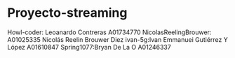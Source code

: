 # Proyecto-streaming
Howl-coder: Leoanardo Contreras A01734770 NicolasReelingBrouwer: A01025335 Nicolás Reelin Brouwer Diez ivan-5g:Ivan Emmanuei Gutiérrez Y López A01610847 Spring1077:Bryan De La O A01246337
